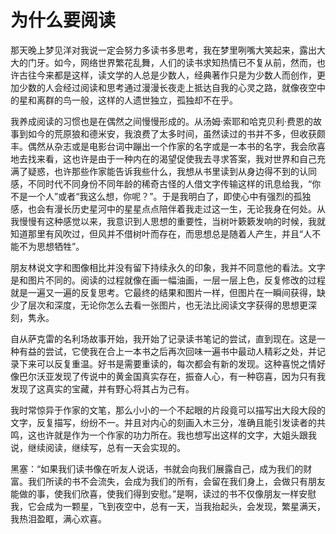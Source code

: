 # 为什么要阅读
那天晚上梦见洋对我说一定会努力多读书多思考，我在梦里咧嘴大笑起来，露出大大的门牙。如今，网络世界繁花乱舞，人们的读书求知热情已不复从前，然而，也许古往今来都是这样，读文学的人总是少数人，经典著作只是为少数人而创作，更加少数的人会经过阅读和思考通过漫漫长夜走上抵达自我的心灵之路，就像夜空中的星和离群的鸟一般，这样的人遗世独立，孤独却不在乎。

我养成阅读的习惯也是在偶然之间慢慢形成的。从汤姆·索耶和哈克贝利·费恩的故事到如今的荒原狼和德米安，我浪费了太多时间，虽然读过的书并不多，但收获颇丰。偶然从杂志或是电影台词中蹦出一个作家的名字或是一本书的名字，我会欣喜地去找来看，这也许是由于一种内在的渴望促使我去寻求答案，我对世界和自己充满了疑惑，也许那些作家能告诉我些什么，我想从书里读到从身边得不到的认同感，不同时代不同身份不同年龄的稀奇古怪的人借文字传输这样的讯息给我，“你不是一个人”或者“我这么想，你呢？”。于是我明白了，即使心中有强烈的孤独感，也会有漫长历史星河中的星星点点陪伴着我走过这一生，无论我身在何处。从我慢慢有这种感觉以来，我意识到人思想的重要性，当树叶簌簌发响的时候，我就知道那里有风吹过，但风并不借树叶而存在，而思想总是随着人产生，并且“人不能不为思想牺牲”。

朋友林说文字和图像相比并没有留下持续永久的印象，我并不同意他的看法。文字是和图片不同的。阅读的过程就像在画一幅油画，一层一层上色，反复修改的过程就是一遍又一遍的反复思考。它最终的结果和图片一样，但图片在一瞬间获得，缺少了层次和深度，无论你怎么去看一张图片，也无法比阅读文字获得的思想更深刻，隽永。

自从萨克雷的名利场故事开始，我开始了记录读书笔记的尝试，直到现在。这是一种有益的尝试，它使我在合上一本书之后再次回味一遍书中最动人精彩之处，并记录下来可以反复重温。好书是需要重读的，每次都会有新的发现。这种喜悦之情好像巴尔沃亚发现了传说中的黄金国真实存在，振奋人心，有一种窃喜，因为只有我发现了这真实的宝藏，并有野心将其占为己有。

我时常惊异于作家的文笔，那么小小的一个不起眼的片段竟可以描写出大段大段的文字，反复描写，纷纷不一。并且对内心的刻画入木三分，准确且能引发读者的共鸣，这也许就是作为一个作家的功力所在。我也想写出这样的文字，大姐头跟我说，继续阅读，继续写，总有一天会实现的。

黑塞：“如果我们读书像在听友人说话，书就会向我们展露自己，成为我们的财富。我们所读的书不会流失，会成为我们的所有，会留在我们身上，会做只有朋友能做的事，使我们欣喜，使我们得到安慰。”是啊，读过的书不仅像朋友一样安慰我，它会成为一颗星，飞到夜空中，总有一天，当我抬起头，会发现，繁星满天，我热泪盈眶，满心欢喜。